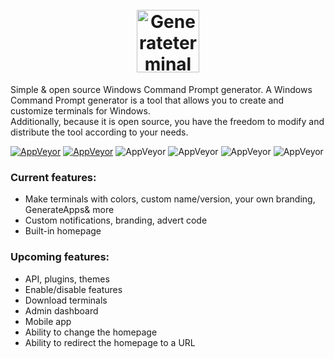 <h1 align="center">
  <br>
  <a href="https://fossbilling.org/">
    <picture>
      <source media="(prefers-color-scheme: dark)" srcset="https://raw.githubusercontent.com/SpotyHost/GenerateTerminal/445655bbb7cee815447ec03485dc62023a6345b8/default monochrome-white.svg">
      <img alt="Generateterminal logo" src="https://raw.githubusercontent.com/SpotyHost/GenerateTerminal/445655bbb7cee815447ec03485dc62023a6345b8/logo.svg" height="100">
    </picture>
  </a>
  <br>
</h1>
Simple & open source Windows Command Prompt generator. A Windows Command Prompt generator is a tool that allows you to create and customize terminals for Windows. 
<br>
Additionally, because it is open source, you have the freedom to modify and distribute the tool according to your needs.




[![AppVeyor](https://img.shields.io/badge/Licence-UnLicense-orange)](LICENSE)
[![AppVeyor](https://img.shields.io/badge/Version-v0.1.1-informational)](https://github.com/spotyhost/generateterminal/releases/latest)
![AppVeyor](https://img.shields.io/badge/Build-Passed-brightgreen)
![AppVeyor](https://img.shields.io/badge/Interface-Bootstrap-lightgreen)
![AppVeyor](https://img.shields.io/badge/Development-In_Progress-lightgreen)
![AppVeyor](https://img.shields.io/badge/Dependencies-PHP-red)

### Current features:
- Make terminals with colors, custom name/version, your own branding, GenerateApps& more
- Custom notifications, branding, advert code
- Built-in homepage

### Upcoming features:
- API, plugins, themes
- Enable/disable features
- Download terminals
- Admin dashboard
- Mobile app
- Ability to change the homepage
- Ability to redirect the homepage to a URL
